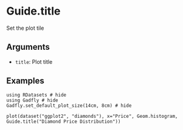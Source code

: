 # Guide.title

Set the plot tile

## Arguments
  * `title`: Plot title

## Examples

```@example 1
using RDatasets # hide
using Gadfly # hide
Gadfly.set_default_plot_size(14cm, 8cm) # hide
```

```@example 1
plot(dataset("ggplot2", "diamonds"), x="Price", Geom.histogram, Guide.title("Diamond Price Distribution"))
```
